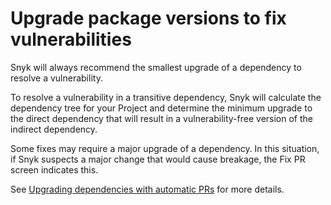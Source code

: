 # Upgrade package versions to fix vulnerabilities

Snyk will always recommend the smallest upgrade of a dependency to resolve a vulnerability.

To resolve a vulnerability in a transitive dependency, Snyk will calculate the dependency tree for your Project and determine the minimum upgrade to the direct dependency that will result in a vulnerability-free version of the indirect dependency.

Some fixes may require a major upgrade of a dependency. In this situation, if Snyk suspects a major change that would cause breakage, the Fix PR screen indicates this.

See [Upgrading dependencies with automatic PRs](../automatic-and-manual-prs-with-snyk-open-source/upgrade-dependencies-with-automatic-prs.md) for more details.
